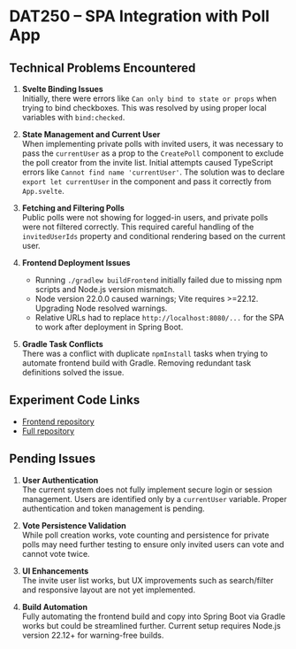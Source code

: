 # DAT250 – SPA Integration with Poll App

## Technical Problems Encountered

1. **Svelte Binding Issues**  
   Initially, there were errors like `Can only bind to state or props` when trying to bind checkboxes. This was resolved by using proper local variables with `bind:checked`.

2. **State Management and Current User**  
   When implementing private polls with invited users, it was necessary to pass the `currentUser` as a prop to the `CreatePoll` component to exclude the poll creator from the invite list. Initial attempts caused TypeScript errors like `Cannot find name 'currentUser'`. The solution was to declare `export let currentUser` in the component and pass it correctly from `App.svelte`.

3. **Fetching and Filtering Polls**  
   Public polls were not showing for logged-in users, and private polls were not filtered correctly. This required careful handling of the `invitedUserIds` property and conditional rendering based on the current user.

4. **Frontend Deployment Issues**  
   - Running `./gradlew buildFrontend` initially failed due to missing npm scripts and Node.js version mismatch.  
   - Node version 22.0.0 caused warnings; Vite requires >=22.12. Upgrading Node resolved warnings.  
   - Relative URLs had to replace `http://localhost:8080/...` for the SPA to work after deployment in Spring Boot.

5. **Gradle Task Conflicts**  
   There was a conflict with duplicate `npmInstall` tasks when trying to automate frontend build with Gradle. Removing redundant task definitions solved the issue.

## Experiment Code Links

- [Frontend repository](https://github.com/erlendandre/dat250-assignment2/tree/main/frontend)
- [Full repository](https://github.com/erlendandre/dat250-assignment2)

## Pending Issues

1. **User Authentication**  
   The current system does not fully implement secure login or session management. Users are identified only by a `currentUser` variable. Proper authentication and token management is pending.

2. **Vote Persistence Validation**  
   While poll creation works, vote counting and persistence for private polls may need further testing to ensure only invited users can vote and cannot vote twice.

3. **UI Enhancements**  
   The invite user list works, but UX improvements such as search/filter and responsive layout are not yet implemented.

4. **Build Automation**  
   Fully automating the frontend build and copy into Spring Boot via Gradle works but could be streamlined further. Current setup requires Node.js version 22.12+ for warning-free builds.